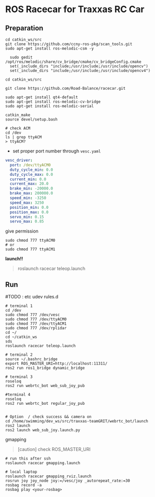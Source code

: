 # ROS Racecar for Traxxas RC Car

## Preparation


```
cd catkin_ws/src
git clone https://github.com/ccny-ros-pkg/scan_tools.git
sudo apt-get install ros-melodic-csm -y
```

```
  sudo gedit /opt/ros/melodic/share/cv_bridge/cmake/cv_bridgeConfig.cmake 
  set(_include_dirs "include;/usr/include;/usr/include/opencv")
  set(_include_dirs "include;/usr/include;/usr/include/opencv4")
```

```
cd catkin_ws/src

git clone https://github.com/Road-Balance/racecar.git

sudo apt-get install qt4-default
sudo apt-get install ros-melodic-cv-bridge
sudo apt-get install ros-melodic-serial

catkin_make
source devel/setup.bash
```

```
# check ACM
cd /dev
ls | grep ttyACM
> ttyACM?
```

* set proper port number through `vesc.yaml`
```yaml
vesc_driver:
  port: /dev/ttyACM0
  duty_cycle_min: 0.0
  duty_cycle_max: 0.0
  current_min: 0.0
  current_max: 20.0
  brake_min: -20000.0
  brake_max: 200000.0
  speed_min: -3250
  speed_max: 3250
  position_min: 0.0
  position_max: 0.0
  servo_min: 0.15
  servo_max: 0.85
```

give permission
``` 
sudo chmod 777 ttyACM0
# or
sudo chmod 777 ttyACM1
```

**launch!!**
> roslaunch racecar teleop.launch

## Run

#TODO : etc udev rules.d

```
# terminal 1
cd /dev 
sudo chmod 777 /dev/vesc
sudo chmod 777 /dev/ttyACM0
sudo chmod 777 /dev/ttyACM1
sudo chmod 777 /dev/rplidar
cd ~/
cd ~/catkin_ws
sds
roslaunch racecar teleop.launch

# terminal 2
source ~/.bashrc_bridge
export ROS_MASTER_URI=http://localhost:11311/
ros2 run ros1_bridge dynamic_bridge

# terminal 3
roseloq
ros2 run webrtc_bot web_sub_joy_pub

#terminal 4
roseloq
ros2 run webrtc_bot regular_joy_pub


# Option  / check success && camera on
cd /home/swimming/dev_ws/src/traxxas-teamGRIT/webrtc_bot/launch
ros2 launch 
ros2 launch web_sub_joy.launch.py
```

gmapping
> [caution] check ROS_MASTER_URI
```
# run this after ssh 
roslaunch racecar gmapping.launch

# local laptop
roslaunch racecar gmapping_rviz.launch 
rosrun joy joy_node joy:=/vesc/joy _autorepeat_rate:=30
rosbag record -a
rosbag play <your-rosbag>
```
